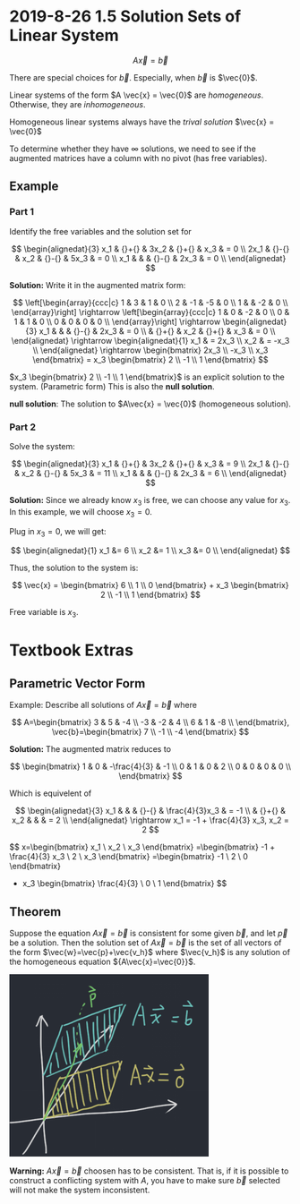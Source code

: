 # 2019-8-26 1.5 Solution Sets of Linear System
$$
A \vec{x} = \vec{b}
$$

There are special choices for $\vec{b}$. Especially, when $\vec{b}$ is $\vec{0}$.

Linear systems of the form $A \vec{x} = \vec{0}$ are *homogeneous*. Otherwise, they are *inhomogeneous*.

Homogeneous linear systems always have the *trival solution* $\vec{x} = \vec{0}$

To determine whether they have $\infty$ solutions, we need to see if the augmented matrices have a column with no pivot (has free variables).

## Example
### Part 1
Identify the free variables and the solution set for

$$
\begin{alignedat}{3}
   x_1 & {}+{} & 3x_2 & {}+{} &  x_3 & = 0 \\
  2x_1 & {}-{} &  x_2 & {}-{} & 5x_3 & = 0 \\
   x_1 &       &      & {}-{} & 2x_3 & = 0 \\
\end{alignedat}
$$

**Solution:** Write it in the augmented matrix form:

$$
\left[\begin{array}{ccc|c}
  1 &  3 &  1 & 0 \\
  2 & -1 & -5 & 0 \\
  1 &    & -2 & 0 \\
\end{array}\right] \rightarrow \left[\begin{array}{ccc|c}
  1 & 0 & -2 & 0 \\
  0 & 1 &  1 & 0 \\
  0 & 0 &  0 & 0 \\
\end{array}\right] \rightarrow \begin{alignedat}{3}
   x_1 &       &     & {}-{} & 2x_3 & = 0 \\
       & {}+{} & x_2 & {}+{} &  x_3 & = 0 \\
\end{alignedat} \rightarrow \begin{alignedat}{1}
  x_1 & = 2x_3 \\
  x_2 & = -x_3 \\
\end{alignedat} \rightarrow \begin{bmatrix} 2x_3 \\ -x_3 \\ x_3 \end{bmatrix} = x_3 \begin{bmatrix} 2 \\ -1 \\ 1 \end{bmatrix}
$$

$x_3 \begin{bmatrix} 2 \\ -1 \\ 1 \end{bmatrix}$ is an explicit solution to the system. (Parametric form) This is also the **null solution**.

**null solution**: The solution to $A\vec{x} = \vec{0}$ (homogeneous solution).

### Part 2
Solve the system:

$$
\begin{alignedat}{3}
   x_1 & {}+{} & 3x_2 & {}+{} &  x_3 & =  9 \\
  2x_1 & {}-{} &  x_2 & {}-{} & 5x_3 & = 11 \\
   x_1 &       &      & {}-{} & 2x_3 & =  6 \\
\end{alignedat}
$$

**Solution:** Since we already know $x_3$ is free, we can choose any value for $x_3$. In this example, we will choose $x_3 = 0$.

Plug in $x_3 = 0$, we will get:

$$
\begin{alignedat}{1}
x_1 &= 6 \\
x_2 &= 1 \\
x_3 &= 0 \\
\end{alignedat}
$$

Thus, the solution to the system is:

$$
\vec{x} = \begin{bmatrix} 6 \\ 1 \\ 0 \end{bmatrix} + x_3 \begin{bmatrix} 2 \\ -1 \\ 1 \end{bmatrix}
$$

Free variable is $x_3$.

# Textbook Extras
## Parametric Vector Form
Example: Describe all solutions of $A\vec{x}=\vec{b}$ where

$$
A=\begin{bmatrix}
  3 & 5 & -4 \\
  -3 & -2 & 4 \\
  6 & 1 & -8 \\
\end{bmatrix},
\vec{b}=\begin{bmatrix} 7 \\ -1 \\ -4 \end{bmatrix}
$$

**Solution:** The augmented matrix reduces to

$$
\begin{bmatrix}
  1 & 0 & -\frac{4}{3} & -1 \\
  0 & 1 & 0 & 2 \\
  0 & 0 & 0 & 0 \\
\end{bmatrix}
$$

Which is equivelent of

$$
\begin{alignedat}{3}
   x_1 &       &     & {}-{} & \frac{4}{3}x_3 & = -1 \\
       & {}+{} & x_2 &       &                & = 2  \\
\end{alignedat} \rightarrow x_1 = -1 + \frac{4}{3} x_3, x_2 = 2
$$

$$
x=\begin{bmatrix} x_1 \\ x_2 \\ x_3 \end{bmatrix}
=\begin{bmatrix} -1 + \frac{4}{3} x_3 \\ 2 \\ x_3 \end{bmatrix}
=\begin{bmatrix} -1 \\ 2 \\ 0 \end{bmatrix}
+ x_3 \begin{bmatrix} \frac{4}{3} \\ 0 \\ 1 \end{bmatrix}
$$

## Theorem
Suppose the equation $A\vec{x}=\vec{b}$ is consistent for some given $\vec{b}$, and let $\vec{p}$ be a solution. Then the solution set of $A\vec{x}=\vec{b}$ is the set of all vectors of the form $\vec{w}=\vec{p}+\vec{v_h}$ where $\vec{v_h}$ is any solution of the homogeneous equation ${A\vec{x}=\vec{0}}$.

![](_v_images/20190827105526114_2708.png)

**Warning:** $A\vec{x}=\vec{b}$ choosen has to be consistent. That is, if it is possible to construct a conflicting system with $A$, you have to make sure $\vec{b}$ selected will not make the system inconsistent.
